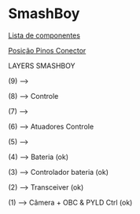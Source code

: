 # SmashBoy

[Lista de componentes](https://docs.google.com/spreadsheets/d/1D1GIcy4P2cfkP9AKwlNsk9UkS25Sl03CtQvyfefxdTE/edit#gid=0)

[Posição Pinos Conector](https://docs.google.com/spreadsheets/d/1PznWzXu9q9Dlj_FaWwlBaMU61vmlcZUDXJRLBAa3UJ4/edit#gid=0)

 
LAYERS SMASHBOY

(9) --> 

(8) --> Controle

(7) --> 

(6) --> Atuadores Controle

(5) -->

(4) --> Bateria  (ok)

(3) --> Controlador bateria  (ok)

(2) --> Transceiver  (ok)

(1) --> Câmera + OBC & PYLD Ctrl  (ok)

